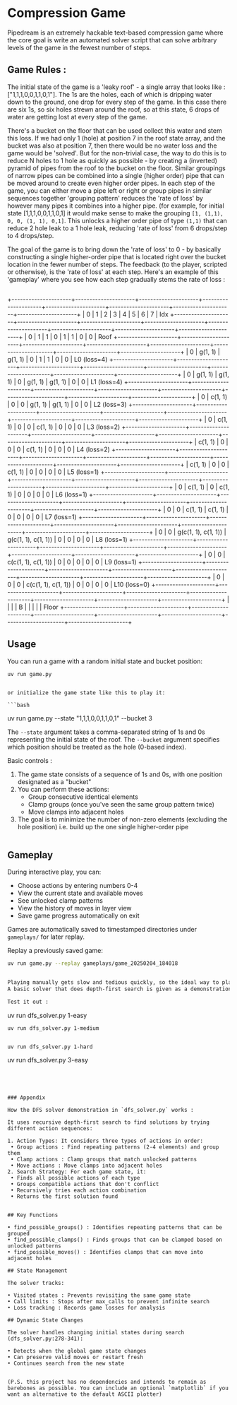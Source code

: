 # Compression Game

Pipedream is an extremely hackable text-based compression game where the core goal is write an automated solver script that can solve arbitrary levels of the game in the fewest number of steps.


## Game Rules : 

The initial state of the game is a 'leaky roof' - a single array that looks like : ["1,1,1,0,0,1,1,0,1"]. The 1s are the holes, each of which is dripping water down to the ground, one drop for every step of the game. In this case there are six 1s, so six holes strewn around the roof, so at this state, 6 drops of water are getting lost at every step of the game. 

There's a bucket on the floor that can be used collect this water and stem this loss. If we had only 1 (hole) at position 7 in the roof state array, and the bucket was also at position 7, then there would be no water loss and the game would be 'solved'. But for the non-trivial case, the way to do this is to reduce N holes to 1 hole as quickly as possible - by creating a (inverted) pyramid of pipes from the roof to the bucket on the floor. Similar groupings of narrow pipes can be combined into a single (higher order) pipe that can be moved around to create even higher order pipes. In each step of the game, you can either move a pipe left or right or group pipes in similar sequences together  'grouping pattern' reduces the 'rate of loss' by however many pipes it combines into a higher pipe. (for example, for initial state [1,1,1,0,0,1,1,0,1] it would make sense to make the grouping `[1, (1,1), 0, 0, (1, 1), 0,1]`. This unlocks a higher order pipe of type `(1,1)` that can reduce 2 hole leak to a 1 hole leak, reducing 'rate of loss' from 6 drops/step to 4 drops/step.

The goal of the game is to bring down the 'rate of loss' to 0 - by basically constructing a single higher-order pipe that is located right over the bucket location in the fewer number of steps. The feedback (to the player, scripted or otherwise), is the 'rate of loss' at each step. Here's an example of this 'gameplay' where you see how each step gradually stems the rate of loss :

```
```

+---------------------+---------------------+---------------------+---------------------+---------------------+---------------------+---------------------+---------------------+
|          0          |          1          |          2          |          3          |          4          |          5          |          6          |          7          | Idx
+---------------------+---------------------+---------------------+---------------------+---------------------+---------------------+---------------------+---------------------+
|          0          |          1          |          1          |          0          |          1          |          1          |          0          |          0          | Roof
+---------------------+---------------------+---------------------+---------------------+---------------------+---------------------+---------------------+---------------------+
|          0          |       g(1, 1)       |       g(1, 1)       |          0          |          1          |          1          |          0          |          0          | L0 (loss=4)
+---------------------+---------------------+---------------------+---------------------+---------------------+---------------------+---------------------+---------------------+
|          0          |       g(1, 1)       |       g(1, 1)       |          0          |       g(1, 1)       |       g(1, 1)       |          0          |          0          | L1 (loss=4)
+---------------------+---------------------+---------------------+---------------------+---------------------+---------------------+---------------------+---------------------+
|          0          |       c(1, 1)       |          0          |          0          |       g(1, 1)       |       g(1, 1)       |          0          |          0          | L2 (loss=3)
+---------------------+---------------------+---------------------+---------------------+---------------------+---------------------+---------------------+---------------------+
|          0          |       c(1, 1)       |          0          |          0          |       c(1, 1)       |          0          |          0          |          0          | L3 (loss=2)
+---------------------+---------------------+---------------------+---------------------+---------------------+---------------------+---------------------+---------------------+
|       c(1, 1)       |          0          |          0          |          0          |       c(1, 1)       |          0          |          0          |          0          | L4 (loss=2)
+---------------------+---------------------+---------------------+---------------------+---------------------+---------------------+---------------------+---------------------+
|       c(1, 1)       |          0          |          0          |       c(1, 1)       |          0          |          0          |          0          |          0          | L5 (loss=1)
+---------------------+---------------------+---------------------+---------------------+---------------------+---------------------+---------------------+---------------------+
|          0          |       c(1, 1)       |          0          |       c(1, 1)       |          0          |          0          |          0          |          0          | L6 (loss=1)
+---------------------+---------------------+---------------------+---------------------+---------------------+---------------------+---------------------+---------------------+
|          0          |          0          |       c(1, 1)       |       c(1, 1)       |          0          |          0          |          0          |          0          | L7 (loss=1)
+---------------------+---------------------+---------------------+---------------------+---------------------+---------------------+---------------------+---------------------+
|          0          |          0          | g(c(1, 1), c(1, 1)) | g(c(1, 1), c(1, 1)) |          0          |          0          |          0          |          0          | L8 (loss=1)
+---------------------+---------------------+---------------------+---------------------+---------------------+---------------------+---------------------+---------------------+
|          0          |          0          | c(c(1, 1), c(1, 1)) |          0          |          0          |          0          |          0          |          0          | L9 (loss=1)
+---------------------+---------------------+---------------------+---------------------+---------------------+---------------------+---------------------+---------------------+
|          0          |          0          |          0          | c(c(1, 1), c(1, 1)) |          0          |          0          |          0          |          0          | L10 (loss=0)
+---------------------+---------------------+---------------------+---------------------+---------------------+---------------------+---------------------+---------------------+
|                     |                     |                     |          B          |                     |                     |                     |                     | Floor
+---------------------+---------------------+---------------------+---------------------+---------------------+---------------------+---------------------+---------------------+

## Usage 

You can run a game with a random initial state and bucket position:

```
uv run game.py 
```

```

or initialize the game state like this to play it:

```bash
```
uv run game.py --state "1,1,1,0,0,1,1,0,1" --bucket 3

The `--state` argument takes a comma-separated string of 1s and 0s representing the initial state of the roof.
The `--bucket` argument specifies which position should be treated as the hole (0-based index).


Basic controls : 

1. The game state consists of a sequence of 1s and 0s, with one position designated as a "bucket"
2. You can perform these actions:
   - Group consecutive identical elements
   - Clamp groups (once you've seen the same group pattern twice)
   - Move clamps into adjacent holes
3. The goal is to minimize the number of non-zero elements (excluding the hole position) i.e. build up the one single higher-order pipe 
```
```

## Gameplay

During interactive play, you can:
- Choose actions by entering numbers 0-4
- View the current state and available moves
- See unlocked clamp patterns
- View the history of moves in layer view
- Save game progress automatically on exit

Games are automatically saved to timestamped directories under `gameplays/` for later replay.

Replay a previously saved game:

```bash
uv run game.py --replay gameplays/game_20250204_184018


Playing manually gets slow and tedious quickly, so the ideal way to play is to write a solver for the game. 
A basic solver that does depth-first search is given as a demonstration in `dfs_solver.py`. It is highly suboptimal, but can be used to test out the base difficulty/complexity of different initial states of the game. Check Appendix (later in the document) for a rundown of how it works.

Test it out : 

```
uv run dfs_solver.py 1-easy

```
uv run dfs_solver.py 1-medium 


uv run dfs_solver.py 1-hard 

```
uv run dfs_solver.py 3-easy

```
```
```



### Appendix 

How the DFS solver demonstration in `dfs_solver.py` works : 

It uses recursive depth-first search to find solutions by trying different action sequences:

1. Action Types: It considers three types of actions in order:
 • Group actions : Find repeating patterns (2-4 elements) and group them
 • Clamp actions : Clamp groups that match unlocked patterns
 • Move actions : Move clamps into adjacent holes
2. Search Strategy: For each game state, it:
 • Finds all possible actions of each type
 • Groups compatible actions that don't conflict
 • Recursively tries each action combination
 • Returns the first solution found


## Key Functions

• find_possible_groups() : Identifies repeating patterns that can be grouped
• find_possible_clamps() : Finds groups that can be clamped based on unlocked patterns
• find_possible_moves() : Identifies clamps that can move into adjacent holes

## State Management

The solver tracks:

• Visited states : Prevents revisiting the same game state
• Call limits : Stops after max_calls to prevent infinite search
• Loss tracking : Records game losses for analysis

## Dynamic State Changes

The solver handles changing initial states during search (dfs_solver.py:278-341):

• Detects when the global game state changes
• Can preserve valid moves or restart fresh
• Continues search from the new state


(P.S. this project has no dependencies and intends to remain as barebones as possible. You can include an optional `matplotlib` if you want an alternative to the default ASCII plotter)
